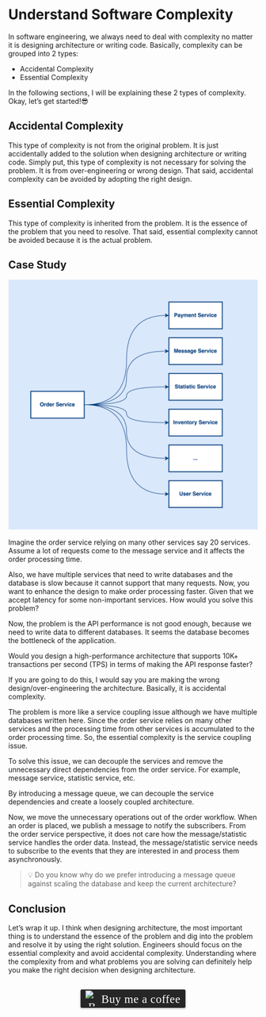 # Understand Software Complexity
In software engineering, we always need to deal with complexity no matter it is designing architecture or writing code. Basically, complexity can be grouped into 2 types:

- Accidental Complexity
- Essential Complexity

In the following sections, I will be explaining these 2 types of complexity. Okay, let’s get started!😎

## Accidental Complexity

This type of complexity is not from the original problem. It is just accidentally added to the solution when designing architecture or writing code. Simply put, this type of complexity is not necessary for solving the problem. It is from over-engineering or wrong design. That said, accidental complexity can be avoided by adopting the right design.

## Essential Complexity

This type of complexity is inherited from the problem. It is the essence of the problem that you need to resolve. That said, essential complexity cannot be avoided because it is the actual problem.

## Case Study

![](../assets/resources/software-design/complexity-1.png)

Imagine the order service relying on many other services say 20 services. Assume a lot of requests come to the message service and it affects the order processing time.

Also, we have multiple services that need to write databases and the database is slow because it cannot support that many requests. Now, you want to enhance the design to make order processing faster. Given that we accept latency for some non-important services. How would you solve this problem? 

Now, the problem is the API performance is not good enough, because we need to write data to different databases. It seems the database becomes the bottleneck of the application.

Would you design a high-performance architecture that supports 10K+ transactions per second (TPS) in terms of making the API response faster?

If you are going to do this, I would say you are making the wrong design/over-engineering the architecture. Basically, it is accidental complexity.

The problem is more like a service coupling issue although we have multiple databases written here. Since the order service relies on many other services and the processing time from other services is accumulated to the order processing time. So, the essential complexity is the service coupling issue.

To solve this issue, we can decouple the services and remove the unnecessary direct dependencies from the order service. For example, message service, statistic service, etc.

By introducing a message queue, we can decouple the service dependencies and create a loosely coupled architecture.

Now, we move the unnecessary operations out of the order workflow. When an order is placed, we publish a message to notify the subscribers. From the order service perspective, it does not care how the message/statistic service handles the order data. Instead, the message/statistic service needs to subscribe to the events that they are interested in and process them asynchronously.

> 💡 Do you know why do we prefer introducing a message queue against scaling the database and keep the current architecture? 

## Conclusion
Let’s wrap it up. I think when designing architecture, the most important thing is to understand the essence of the problem and dig into the problem and resolve it by using the right solution. Engineers should focus on the essential complexity and avoid accidental complexity. Understanding where the complexity from and what problems you are solving can definitely help you make the right decision when designing architecture.

<br>
<center>
<style>.bmc-button img{width: 27px !important;margin-bottom: 1px !important;box-shadow: none !important;border: none !important;vertical-align: middle !important;}.bmc-button{line-height: 36px !important;height:37px !important;text-decoration: none !important;display:inline-flex !important;color:#ffffff !important;background-color:#262626 !important;border-radius: 3px !important;border: 1px solid transparent !important;padding: 1px 9px !important;font-size: 23px !important;letter-spacing: 0.6px !important;box-shadow: 0px 1px 2px rgba(190, 190, 190, 0.5) !important;-webkit-box-shadow: 0px 1px 2px 2px rgba(190, 190, 190, 0.5) !important;margin: 0 auto !important;font-family:'Cookie', cursive !important;-webkit-box-sizing: border-box !important;box-sizing: border-box !important;-o-transition: 0.3s all linear !important;-webkit-transition: 0.3s all linear !important;-moz-transition: 0.3s all linear !important;-ms-transition: 0.3s all linear !important;transition: 0.3s all linear !important;}.bmc-button:hover, .bmc-button:active, .bmc-button:focus {-webkit-box-shadow: 0px 1px 2px 2px rgba(190, 190, 190, 0.5) !important;text-decoration: none !important;box-shadow: 0px 1px 2px 2px rgba(190, 190, 190, 0.5) !important;opacity: 0.85 !important;color:#ffffff !important;}</style><link href="https://fonts.googleapis.com/css?family=Cookie" rel="stylesheet"><a class="bmc-button" target="_blank" href="https://www.buymeacoffee.com/raychongtk"><img src="https://www.buymeacoffee.com/assets/img/BMC-btn-logo.svg" alt="Buy me a coffee"><span style="margin-left:5px">Buy me a coffee</span></a>
</center>